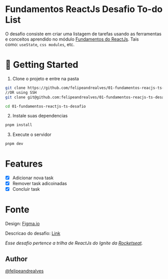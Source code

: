 # Fundamentos ReactJs Desafio To-do List

O desafio consiste em criar uma listagem de tarefas usando as ferramentas e conceitos aprendido no módulo [Fundamentos do ReactJs](https://app.rocketseat.com.br/node/chapter-i-6). Tais como: `useState`, `css modules`, etc.

# 🚀 Getting Started

1. Clone o projeto e entre na pasta

```bash
git clone https://github.com/felipeandrealves/01-fundamentos-reacjs-ts-desafio.git
//OR using SSH
git clone git@github.com:felipeandrealves/01-fundamentos-reacjs-ts-desafio.git

cd 01-fundamentos-reactjs-ts-desafio
```

2. Instale suas dependencias

```bash
pnpm install
```

3. Execute o servidor

```bash
pnpm dev
```

# Features

- [x] Adicionar nova task
- [x] Remover task adicoinadas
- [x] Concluir task

# Fonte

Design: [Figma.io](https://www.figma.com/file/0n0zDN7zbzhRbaEO74Xesx/ToDo-List/duplicate)

Descricao do desafio: [Link](https://efficient-sloth-d85.notion.site/Desafio-01-Praticando-os-conceitos-do-ReactJS-91fd63dd1a5b4a2796152de293ec1074)

_Esse desafio pertence a trilha de ReactJs do Ignite da [Rocketseat](https://www.rocketseat.com.br/)._

## Author

[@felipeandrealves](https://github.com/felipeandrealves)
